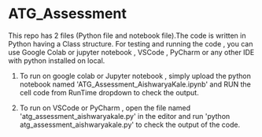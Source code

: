 # ATG_Assessment

This repo has 2 files (Python file and notebook file).The code is written in Python having a Class structure.
For testing and running the code , you can use Google Colab or jupyter notebook , VSCode , PyCharm or any other IDE with python installed on local.

1. To run on google colab or Jupyter notebook , simply upload the python notebook named 'ATG_Assessment_AishwaryaKale.ipynb' and RUN the cell code from RunTime dropdown to check the output.

2. To run on VSCode or PyCharm , open the file named 'atg_assessment_aishwaryakale.py' in the editor and run 'python atg_assessment_aishwaryakale.py' to check the output of the code.

